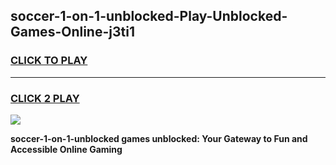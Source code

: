 
## soccer-1-on-1-unblocked-Play-Unblocked-Games-Online-j3ti1
<h3>
<a href="https://premium76.site?title=soccer-1-on-1-unblocked&ref=25A">CLICK TO PLAY</a></h3>
<hr>

<h3>
<a href="https://premium76.site?title=soccer-1-on-1-unblocked&ref=25A">CLICK 2 PLAY</a>
  
</h3>

<a href="https://premium76.site?title=soccer-1-on-1-unblocked&ref=25A"><img src="https://clearcache.store/games.png"></a>


**soccer-1-on-1-unblocked games unblocked: Your Gateway to Fun and Accessible Online Gaming**
